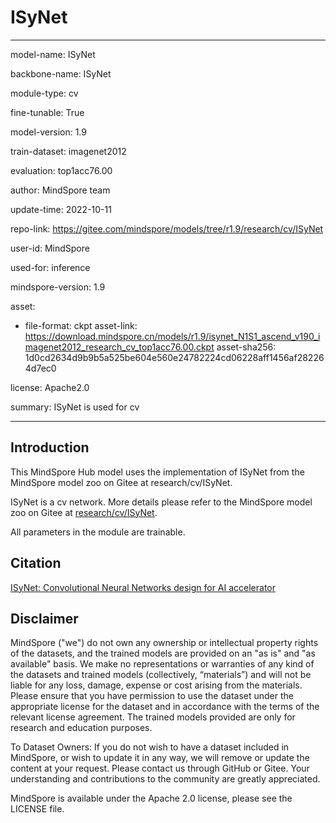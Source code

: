 # ISyNet

---

model-name: ISyNet

backbone-name: ISyNet

module-type: cv

fine-tunable: True

model-version: 1.9

train-dataset: imagenet2012

evaluation: top1acc76.00

author: MindSpore team

update-time: 2022-10-11

repo-link: <https://gitee.com/mindspore/models/tree/r1.9/research/cv/ISyNet>

user-id: MindSpore

used-for: inference

mindspore-version: 1.9

asset:

-
    file-format: ckpt
    asset-link: <https://download.mindspore.cn/models/r1.9/isynet_N1S1_ascend_v190_imagenet2012_research_cv_top1acc76.00.ckpt>
    asset-sha256: 1d0cd2634d9b9b5a525be604e560e24782224cd06228aff1456af282264d7ec0

license: Apache2.0

summary: ISyNet is used for cv

---

## Introduction

This MindSpore Hub model uses the implementation of ISyNet from the MindSpore model zoo on Gitee at research/cv/ISyNet.

ISyNet is a cv network. More details please refer to the MindSpore model zoo on Gitee at [research/cv/ISyNet](https://gitee.com/mindspore/models/blob/r1.9/research/cv/ISyNet/README.md).

All parameters in the module are trainable.

## Citation

[ISyNet: Convolutional Neural Networks design for AI accelerator](https://arxiv.org/pdf/2109.01932.pdf)

## Disclaimer

MindSpore ("we") do not own any ownership or intellectual property rights of the datasets, and the trained models are provided on an "as is" and "as available" basis. We make no representations or warranties of any kind of the datasets and trained models (collectively, “materials”) and will not be liable for any loss, damage, expense or cost arising from the materials. Please ensure that you have permission to use the dataset under the appropriate license for the dataset and in accordance with the terms of the relevant license agreement. The trained models provided are only for research and education purposes.

To Dataset Owners: If you do not wish to have a dataset included in MindSpore, or wish to update it in any way, we will remove or update the content at your request. Please contact us through GitHub or Gitee. Your understanding and contributions to the community are greatly appreciated.

MindSpore is available under the Apache 2.0 license, please see the LICENSE file.

